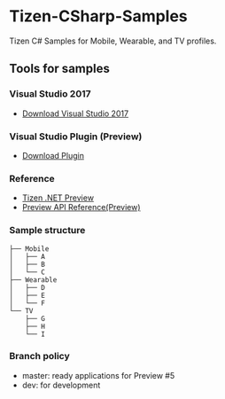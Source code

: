 # Tizen-CSharp-Samples
Tizen C# Samples for Mobile, Wearable, and TV profiles.

## Tools for samples

### Visual Studio 2017
* [Download Visual Studio 2017](https://www.visualstudio.com/downloads/)

### Visual Studio Plugin (Preview)
* [Download Plugin](https://developer.tizen.org/development/tizen-.net-preview/visual-studio-tools-tizen)

### Reference
* [Tizen .NET Preview](https://developer.tizen.org/development/tizen-.net-preview/introduction)
* [Preview API Reference(Preview)](https://developer.tizen.org/development/tizen-.net-preview/api)

### Sample structure
```
├── Mobile
│   ├── A
│   ├── B
│   └── C
├── Wearable
│   ├── D
│   ├── E
│   └── F
└── TV
    ├── G
    ├── H
    └── I
```

### Branch policy

* master: ready applications for Preview #5
* dev: for development
